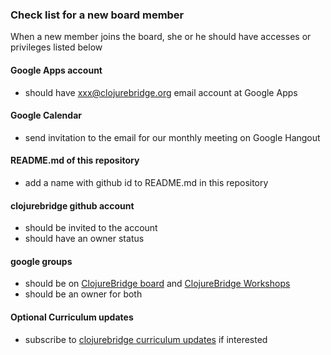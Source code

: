 ### Check list for a new board member

When a new member joins the board, she or he should have accesses or
privileges listed below

#### Google Apps account
- should have xxx@clojurebridge.org email account at Google Apps

#### Google Calendar
- send invitation to the email for our monthly meeting on Google Hangout

#### README.md of this repository
- add a name with github id to README.md in this repository

#### clojurebridge github account
- should be invited to the account
- should have an owner status

#### google groups
- should be on [ClojureBridge board](https://groups.google.com/forum/#!forum/clojurebridge-board) and [ClojureBridge Workshops](https://groups.google.com/forum/#!forum/clojurebridge-workshops)
- should be an owner for both

#### Optional Curriculum updates
- subscribe to [clojurebridge curriculum updates](https://github.com/ClojureBridge/curriculum) if interested
